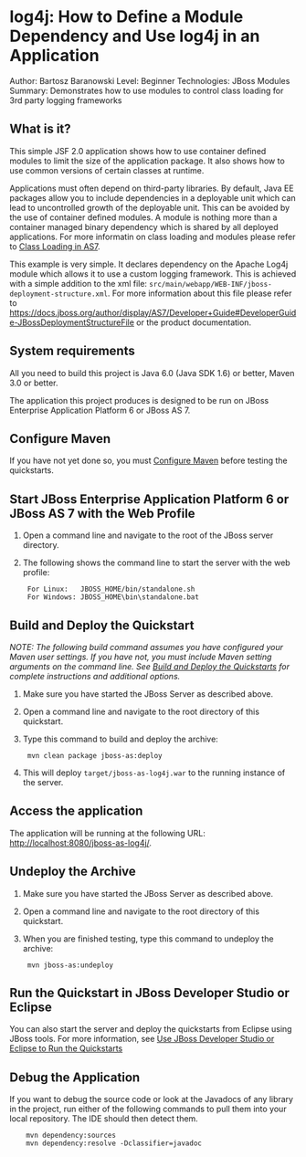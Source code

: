 log4j: How to Define a Module Dependency and Use log4j in an Application  
=======================================================================
Author: Bartosz Baranowski
Level: Beginner
Technologies: JBoss Modules
Summary: Demonstrates how to use modules to control class loading for 3rd party logging frameworks

What is it?
-----------

This simple JSF 2.0 application shows how to use container defined modules to limit the size of the application package. It also shows how to use 
common versions of certain classes at runtime.

Applications must often depend on third-party libraries. By default, Java EE packages allow you to include dependencies in a deployable unit which can lead to uncontrolled growth of the deployable unit. This can be avoided by the use of container defined modules. A module is nothing more than a container managed binary dependency which is shared by all deployed applications. For more informatin on class loading and modules please refer to [Class Loading in AS7](https://docs.jboss.org/author/display/AS7/Class+Loading+in+AS7).  

This example is very simple. It declares dependency on the Apache Log4j module which allows it to use a custom logging framework. This is achieved with a simple addition to the xml file: `src/main/webapp/WEB-INF/jboss-deployment-structure.xml`. For more information about this file please refer to <https://docs.jboss.org/author/display/AS7/Developer+Guide#DeveloperGuide-JBossDeploymentStructureFile> or the product documentation.


System requirements
-------------------

All you need to build this project is Java 6.0 (Java SDK 1.6) or better, Maven 3.0 or better.

The application this project produces is designed to be run on JBoss Enterprise Application Platform 6 or JBoss AS 7. 

 
Configure Maven
---------------

If you have not yet done so, you must [Configure Maven](../README.md#mavenconfiguration) before testing the quickstarts.


Start JBoss Enterprise Application Platform 6 or JBoss AS 7 with the Web Profile
-------------------------

1. Open a command line and navigate to the root of the JBoss server directory.
2. The following shows the command line to start the server with the web profile:

        For Linux:   JBOSS_HOME/bin/standalone.sh
        For Windows: JBOSS_HOME\bin\standalone.bat

 
Build and Deploy the Quickstart
-------------------------

_NOTE: The following build command assumes you have configured your Maven user settings. If you have not, you must include Maven setting arguments on the command line. See [Build and Deploy the Quickstarts](../README.md#buildanddeploy) for complete instructions and additional options._

1. Make sure you have started the JBoss Server as described above.
2. Open a command line and navigate to the root directory of this quickstart.
3. Type this command to build and deploy the archive:

        mvn clean package jboss-as:deploy

4. This will deploy `target/jboss-as-log4j.war` to the running instance of the server.


Access the application 
---------------------

The application will be running at the following URL: <http://localhost:8080/jboss-as-log4j/>.


Undeploy the Archive
--------------------

1. Make sure you have started the JBoss Server as described above.
2. Open a command line and navigate to the root directory of this quickstart.
3. When you are finished testing, type this command to undeploy the archive:

        mvn jboss-as:undeploy

Run the Quickstart in JBoss Developer Studio or Eclipse
-------------------------------------
You can also start the server and deploy the quickstarts from Eclipse using JBoss tools. For more information, see [Use JBoss Developer Studio or Eclipse to Run the Quickstarts](../README.md#useeclipse) 


Debug the Application
------------------------------------

If you want to debug the source code or look at the Javadocs of any library in the project, run either of the following commands to pull them into your local repository. The IDE should then detect them.

        mvn dependency:sources
        mvn dependency:resolve -Dclassifier=javadoc

